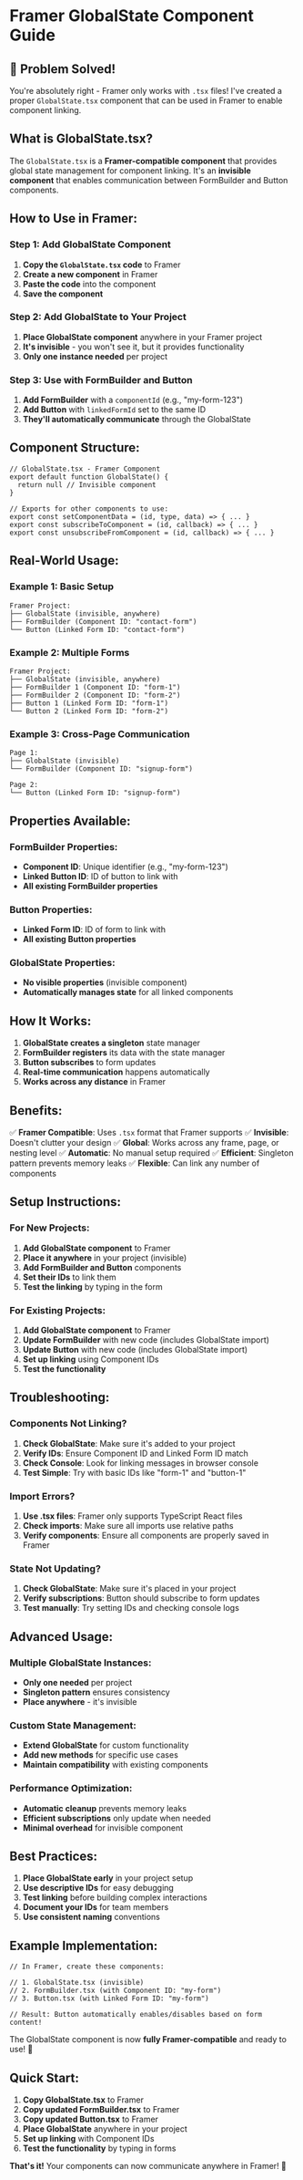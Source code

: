 # Framer GlobalState Component Guide

## 🎯 **Problem Solved!**

You're absolutely right - Framer only works with `.tsx` files! I've created a proper `GlobalState.tsx` component that can be used in Framer to enable component linking.

## **What is GlobalState.tsx?**

The `GlobalState.tsx` is a **Framer-compatible component** that provides global state management for component linking. It's an **invisible component** that enables communication between FormBuilder and Button components.

## **How to Use in Framer:**

### **Step 1: Add GlobalState Component**
1. **Copy the `GlobalState.tsx` code** to Framer
2. **Create a new component** in Framer
3. **Paste the code** into the component
4. **Save the component**

### **Step 2: Add GlobalState to Your Project**
1. **Place GlobalState component** anywhere in your Framer project
2. **It's invisible** - you won't see it, but it provides functionality
3. **Only one instance needed** per project

### **Step 3: Use with FormBuilder and Button**
1. **Add FormBuilder** with a `componentId` (e.g., "my-form-123")
2. **Add Button** with `linkedFormId` set to the same ID
3. **They'll automatically communicate** through the GlobalState

## **Component Structure:**

```tsx
// GlobalState.tsx - Framer Component
export default function GlobalState() {
  return null // Invisible component
}

// Exports for other components to use:
export const setComponentData = (id, type, data) => { ... }
export const subscribeToComponent = (id, callback) => { ... }
export const unsubscribeFromComponent = (id, callback) => { ... }
```

## **Real-World Usage:**

### **Example 1: Basic Setup**
```
Framer Project:
├── GlobalState (invisible, anywhere)
├── FormBuilder (Component ID: "contact-form")
└── Button (Linked Form ID: "contact-form")
```

### **Example 2: Multiple Forms**
```
Framer Project:
├── GlobalState (invisible, anywhere)
├── FormBuilder 1 (Component ID: "form-1")
├── FormBuilder 2 (Component ID: "form-2")
├── Button 1 (Linked Form ID: "form-1")
└── Button 2 (Linked Form ID: "form-2")
```

### **Example 3: Cross-Page Communication**
```
Page 1:
├── GlobalState (invisible)
└── FormBuilder (Component ID: "signup-form")

Page 2:
└── Button (Linked Form ID: "signup-form")
```

## **Properties Available:**

### **FormBuilder Properties:**
- **Component ID**: Unique identifier (e.g., "my-form-123")
- **Linked Button ID**: ID of button to link with
- **All existing FormBuilder properties**

### **Button Properties:**
- **Linked Form ID**: ID of form to link with
- **All existing Button properties**

### **GlobalState Properties:**
- **No visible properties** (invisible component)
- **Automatically manages state** for all linked components

## **How It Works:**

1. **GlobalState creates a singleton** state manager
2. **FormBuilder registers** its data with the state manager
3. **Button subscribes** to form updates
4. **Real-time communication** happens automatically
5. **Works across any distance** in Framer

## **Benefits:**

✅ **Framer Compatible**: Uses `.tsx` format that Framer supports
✅ **Invisible**: Doesn't clutter your design
✅ **Global**: Works across any frame, page, or nesting level
✅ **Automatic**: No manual setup required
✅ **Efficient**: Singleton pattern prevents memory leaks
✅ **Flexible**: Can link any number of components

## **Setup Instructions:**

### **For New Projects:**
1. **Add GlobalState component** to Framer
2. **Place it anywhere** in your project (invisible)
3. **Add FormBuilder and Button** components
4. **Set their IDs** to link them
5. **Test the linking** by typing in the form

### **For Existing Projects:**
1. **Add GlobalState component** to Framer
2. **Update FormBuilder** with new code (includes GlobalState import)
3. **Update Button** with new code (includes GlobalState import)
4. **Set up linking** using Component IDs
5. **Test the functionality**

## **Troubleshooting:**

### **Components Not Linking?**
1. **Check GlobalState**: Make sure it's added to your project
2. **Verify IDs**: Ensure Component ID and Linked Form ID match
3. **Check Console**: Look for linking messages in browser console
4. **Test Simple**: Try with basic IDs like "form-1" and "button-1"

### **Import Errors?**
1. **Use .tsx files**: Framer only supports TypeScript React files
2. **Check imports**: Make sure all imports use relative paths
3. **Verify components**: Ensure all components are properly saved in Framer

### **State Not Updating?**
1. **Check GlobalState**: Make sure it's placed in your project
2. **Verify subscriptions**: Button should subscribe to form updates
3. **Test manually**: Try setting IDs and checking console logs

## **Advanced Usage:**

### **Multiple GlobalState Instances:**
- **Only one needed** per project
- **Singleton pattern** ensures consistency
- **Place anywhere** - it's invisible

### **Custom State Management:**
- **Extend GlobalState** for custom functionality
- **Add new methods** for specific use cases
- **Maintain compatibility** with existing components

### **Performance Optimization:**
- **Automatic cleanup** prevents memory leaks
- **Efficient subscriptions** only update when needed
- **Minimal overhead** for invisible component

## **Best Practices:**

1. **Place GlobalState early** in your project setup
2. **Use descriptive IDs** for easy debugging
3. **Test linking** before building complex interactions
4. **Document your IDs** for team members
5. **Use consistent naming** conventions

## **Example Implementation:**

```tsx
// In Framer, create these components:

// 1. GlobalState.tsx (invisible)
// 2. FormBuilder.tsx (with Component ID: "my-form")
// 3. Button.tsx (with Linked Form ID: "my-form")

// Result: Button automatically enables/disables based on form content!
```

The GlobalState component is now **fully Framer-compatible** and ready to use! 🎉

## **Quick Start:**

1. **Copy GlobalState.tsx** to Framer
2. **Copy updated FormBuilder.tsx** to Framer  
3. **Copy updated Button.tsx** to Framer
4. **Place GlobalState** anywhere in your project
5. **Set up linking** with Component IDs
6. **Test the functionality** by typing in forms

**That's it!** Your components can now communicate anywhere in Framer! 🚀
